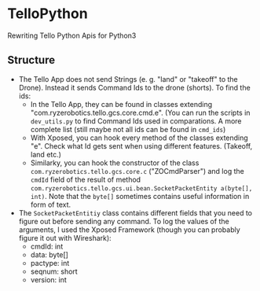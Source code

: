 # TelloPython
Rewriting Tello Python Apis for Python3

## Structure
* The Tello App does not send Strings (e. g. "land" or "takeoff" to the Drone). Instead it sends Command Ids to the 
  drone (shorts). To find the ids:
    * In the Tello App, they can be found in classes extending "com.ryzerobotics.tello.gcs.core.cmd.e". (You can run
      the scripts in `dev_utils.py` to find Command Ids used in comparations. A more complete list (still maybe not all ids
      can be found in `cmd_ids`)
    * With Xposed, you can hook every method of the classes extending "e". Check what Id gets sent when using different
      features. (Takeoff, land etc.)
    * Similarky, you can hook the constructor of the class `com.ryzerobotics.tello.gcs.core.c` ("ZOCmdParser") and log 
      the `cmdId` field of the result of method `com.ryzerobotics.tello.gcs.ui.bean.SocketPacketEntity a(byte[], int)`. 
      Note that the `byte[]` sometimes contains useful information in form of text.
* The `SocketPacketEntitiy` class contains different fields that you need to figure out before sending any command. To
  log the values of the arguments, I used the Xposed Framework (though you can probably figure it out with Wireshark):
    * cmdId: int
    * data: byte[]
    * pactype: int
    * seqnum: short
    * version: int
